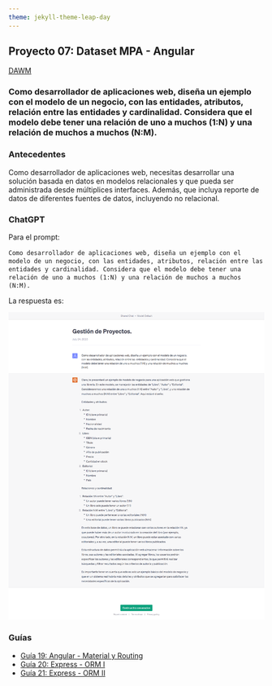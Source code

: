 ```yaml
---
theme: jekyll-theme-leap-day
---
```


## Proyecto 07: Dataset MPA - Angular

[DAWM](/DAWM/)

### Como desarrollador de aplicaciones web, diseña un ejemplo con el modelo de un negocio, con las entidades, atributos, relación entre las  entidades y cardinalidad. Considera que el modelo debe tener una relación de uno a muchos (1:N) y una relación de muchos a muchos (N:M).

### Antecedentes

Como desarrollador de aplicaciones web, necesitas desarrollar una solución basada en datos en modelos relacionales y que pueda ser administrada desde múltiplices interfaces. Además, que incluya reporte de datos de diferentes fuentes de datos, incluyendo no relacional.

### ChatGPT

Para el prompt: 

```
Como desarrollador de aplicaciones web, diseña un ejemplo con el modelo de un negocio, con las entidades, atributos, relación entre las  entidades y cardinalidad. Considera que el modelo debe tener una relación de uno a muchos (1:N) y una relación de muchos a muchos (N:M). 
```
La respuesta es:

![respuesta](archivos/proyecto07-pregunta.png)

### Guías

* [Guía 19: Angular - Material y Routing](/DAWM/guias/2023/guia19)
* [Guía 20: Express - ORM I](/DAWM/guias/2023/guia20) 
* [Guía 21: Express - ORM II](/DAWM/guias/2023/guia21) 
 